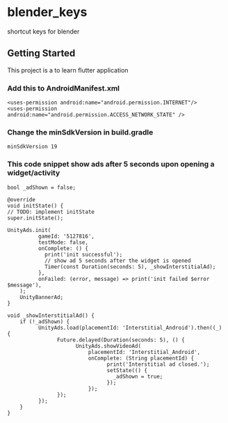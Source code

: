 # blender_keys

shortcut keys for blender

## Getting Started

This project is a to learn flutter application

### Add this to AndroidManifest.xml

    <uses-permission android:name="android.permission.INTERNET"/>
    <uses-permission android:name="android.permission.ACCESS_NETWORK_STATE" />

### Change the minSdkVersion in build.gradle

    minSdkVersion 19

### This code snippet show ads after 5 seconds upon opening a widget/activity


    bool _adShown = false;

    @override
    void initState() {
    // TODO: implement initState
    super.initState();

    UnityAds.init(
              gameId: '5127816',
              testMode: false,
              onComplete: () {
                print('init successful');
                // show ad 5 seconds after the widget is opened
                Timer(const Duration(seconds: 5), _showInterstitialAd);
              },
              onFailed: (error, message) => print('init failed $error $message'),
        );
        UnityBannerAd;
    }

    void _showInterstitialAd() {
        if (!_adShown) {
              UnityAds.load(placementId: 'Interstitial_Android').then((_) {
                    Future.delayed(Duration(seconds: 5), () {
                          UnityAds.showVideoAd(
                              placementId: 'Interstitial_Android',
                              onComplete: (String placementId) {
                                    print('Interstitial ad closed.');
                                    setState(() {
                                      _adShown = true;
                                    });
                              });
                    });
              });
        }
    }
